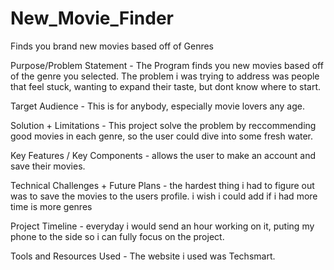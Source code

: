 # New_Movie_Finder
Finds you brand new movies based off of Genres

Purpose/Problem Statement - The Program finds you new movies based off of the genre you selected. The problem i was trying to address was people that feel stuck, wanting to expand their taste, but dont know where to start.

Target Audience - This is for anybody, especially movie lovers any age.

Solution + Limitations - This project solve the problem by reccommending good movies in each genre, so the user could dive into some fresh water.

Key Features / Key Components - allows the user to make an account and save their movies.

Technical Challenges + Future Plans - the hardest thing i had to figure out was to save the movies to the users profile. i wish i could add if i had more time is more genres

Project Timeline - everyday i would send an hour working on it, puting my phone to the side so i can fully focus on the project.

Tools and Resources Used - The website i used was Techsmart.
